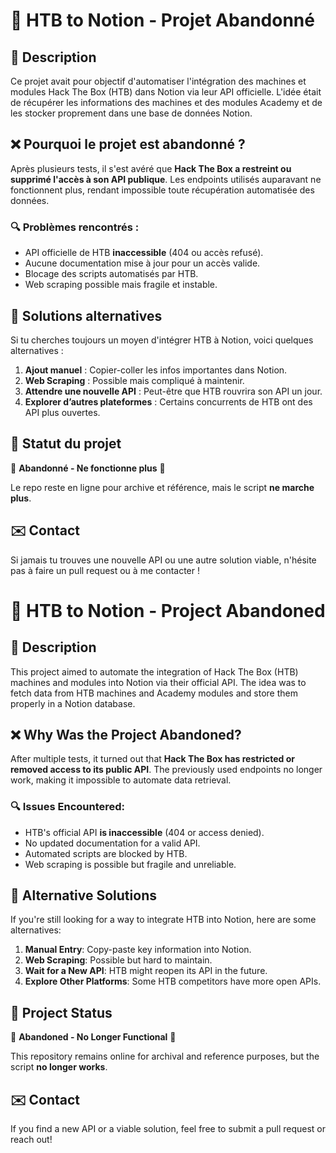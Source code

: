 # 🚀 HTB to Notion - Projet Abandonné

## 📌 Description
Ce projet avait pour objectif d'automatiser l'intégration des machines et modules Hack The Box (HTB) dans Notion via leur API officielle. L'idée était de récupérer les informations des machines et des modules Academy et de les stocker proprement dans une base de données Notion.

## ❌ Pourquoi le projet est abandonné ?
Après plusieurs tests, il s'est avéré que **Hack The Box a restreint ou supprimé l'accès à son API publique**. Les endpoints utilisés auparavant ne fonctionnent plus, rendant impossible toute récupération automatisée des données.

### 🔍 Problèmes rencontrés :
- API officielle de HTB **inaccessible** (404 ou accès refusé).
- Aucune documentation mise à jour pour un accès valide.
- Blocage des scripts automatisés par HTB.
- Web scraping possible mais fragile et instable.

## 🔄 Solutions alternatives
Si tu cherches toujours un moyen d'intégrer HTB à Notion, voici quelques alternatives :
1. **Ajout manuel** : Copier-coller les infos importantes dans Notion.
2. **Web Scraping** : Possible mais compliqué à maintenir.
3. **Attendre une nouvelle API** : Peut-être que HTB rouvrira son API un jour.
4. **Explorer d’autres plateformes** : Certains concurrents de HTB ont des API plus ouvertes.

## 📌 Statut du projet
🚨 **Abandonné - Ne fonctionne plus** 🚨

Le repo reste en ligne pour archive et référence, mais le script **ne marche plus**.

## ✉️ Contact
Si jamais tu trouves une nouvelle API ou une autre solution viable, n'hésite pas à faire un pull request ou à me contacter !

# 🚀 HTB to Notion - Project Abandoned  

## 📌 Description  
This project aimed to automate the integration of Hack The Box (HTB) machines and modules into Notion via their official API. The idea was to fetch data from HTB machines and Academy modules and store them properly in a Notion database.  

## ❌ Why Was the Project Abandoned?  
After multiple tests, it turned out that **Hack The Box has restricted or removed access to its public API**. The previously used endpoints no longer work, making it impossible to automate data retrieval.  

### 🔍 Issues Encountered:  
- HTB's official API **is inaccessible** (404 or access denied).  
- No updated documentation for a valid API.  
- Automated scripts are blocked by HTB.  
- Web scraping is possible but fragile and unreliable.  

## 🔄 Alternative Solutions  
If you're still looking for a way to integrate HTB into Notion, here are some alternatives:  
1. **Manual Entry**: Copy-paste key information into Notion.  
2. **Web Scraping**: Possible but hard to maintain.  
3. **Wait for a New API**: HTB might reopen its API in the future.  
4. **Explore Other Platforms**: Some HTB competitors have more open APIs.  

## 📌 Project Status  
🚨 **Abandoned - No Longer Functional** 🚨  

This repository remains online for archival and reference purposes, but the script **no longer works**.  

## ✉️ Contact  
If you find a new API or a viable solution, feel free to submit a pull request or reach out!
